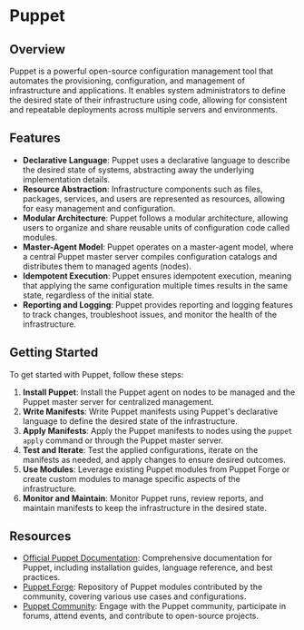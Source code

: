 # Puppet

## Overview
Puppet is a powerful open-source configuration management tool that automates the provisioning, configuration, and management of infrastructure and applications. It enables system administrators to define the desired state of their infrastructure using code, allowing for consistent and repeatable deployments across multiple servers and environments.

## Features
- **Declarative Language**: Puppet uses a declarative language to describe the desired state of systems, abstracting away the underlying implementation details.
- **Resource Abstraction**: Infrastructure components such as files, packages, services, and users are represented as resources, allowing for easy management and configuration.
- **Modular Architecture**: Puppet follows a modular architecture, allowing users to organize and share reusable units of configuration code called modules.
- **Master-Agent Model**: Puppet operates on a master-agent model, where a central Puppet master server compiles configuration catalogs and distributes them to managed agents (nodes).
- **Idempotent Execution**: Puppet ensures idempotent execution, meaning that applying the same configuration multiple times results in the same state, regardless of the initial state.
- **Reporting and Logging**: Puppet provides reporting and logging features to track changes, troubleshoot issues, and monitor the health of the infrastructure.

## Getting Started
To get started with Puppet, follow these steps:

1. **Install Puppet**: Install the Puppet agent on nodes to be managed and the Puppet master server for centralized management.
2. **Write Manifests**: Write Puppet manifests using Puppet's declarative language to define the desired state of the infrastructure.
3. **Apply Manifests**: Apply the Puppet manifests to nodes using the `puppet apply` command or through the Puppet master server.
4. **Test and Iterate**: Test the applied configurations, iterate on the manifests as needed, and apply changes to ensure desired outcomes.
5. **Use Modules**: Leverage existing Puppet modules from Puppet Forge or create custom modules to manage specific aspects of the infrastructure.
6. **Monitor and Maintain**: Monitor Puppet runs, review reports, and maintain manifests to keep the infrastructure in the desired state.

## Resources
- [Official Puppet Documentation](https://puppet.com/docs/puppet/latest/puppet_index.html): Comprehensive documentation for Puppet, including installation guides, language reference, and best practices.
- [Puppet Forge](https://forge.puppet.com/): Repository of Puppet modules contributed by the community, covering various use cases and configurations.
- [Puppet Community](https://puppet.com/community/): Engage with the Puppet community, participate in forums, attend events, and contribute to open-source projects.

